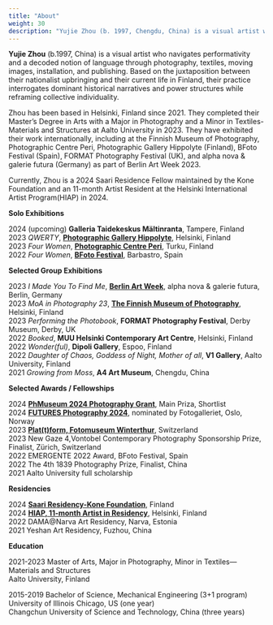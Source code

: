 ```yaml
---
title: "About"
weight: 30
description: "Yujie Zhou (b. 1997, Chengdu, China) is a visual artist working with  photography, textiles, moving images, performance, and publishing. Zhou is based in Helsinki, Finland, where she completed her Master’s degree in Arts with a major in Photography and a minor in Textiles-Materials and Structures at Aalto University in 2023. Her work has been exhibited internationally, including at the Finnish Museum of Photography, Photographic Centre Peri, Photographic Gallery Hippolyte(Finland), BFoto Festival (Spain), FORMAT Photography Festival (UK), and alpha nova & galerie futura (Germany) as part of Berlin Art Week 2023. instagram:@yujie.jpg"
---
```



**Yujie Zhou** (b.1997, China) is a visual artist who navigates performativity and a decoded notion of language through photography, textiles, moving images, installation, and publishing. Based on the juxtaposition between their nationalist upbringing and their current life in Finland, their practice interrogates dominant historical narratives and power structures while reframing collective individuality.

Zhou has been based in Helsinki, Finland since 2021. They completed their Master’s Degree in Arts with a Major in Photography and a Minor in Textiles-Materials and Structures at Aalto University in 2023. They have exhibited their work internationally, including at the Finnish Museum of Photography, Photographic Centre Peri, Photographic Gallery Hippolyte (Finland), BFoto Festival (Spain), FORMAT Photography Festival (UK), and alpha nova & galerie futura (Germany) as part of Berlin Art Week 2023.

Currently, Zhou is a 2024 Saari Residence Fellow maintained by the Kone Foundation and an 11-month Artist Resident at the Helsinki International Artist Program(HIAP) in 2024.

**Solo Exhibitions**

2024 (upcoming) **Galleria Taidekeskus Mältinranta**, Tampere, Finland     
2023 *QWERTY*, [**Photographic Gallery Hippolyte**](https://hippolyte.fi/en/nayttely/yujie-zhou/), Helsinki, Finland    
2023 *Four Women*, [**Photographic Centre Peri**](https://valokuvakeskusperi.fi/yujie-zhou-four-women-131-122), Turku, Finland     
2022	*Four Women*, [**BFoto Festival**](https://www.bfoto.org/trabajos/yujie-zhou/), Barbastro, Spain


 **Selected Group Exhibitions**

2023 *I Made You To Find Me*, [**Berlin Art Week**](https://berlinartweek.de/en/event/i-made-you-to-find-me/42dc209a-a8f1-4299-9d65-23562a97c3f3/?t=vernissage), alpha nova & galerie futura, Berlin, Germany  
2023 *MoA in Photography 23*, [**The Finnish Museum of Photography**](https://www.valokuvataiteenmuseo.fi/en/exhibitions/moa-photography-23), Helsinki, Finland   
2023 *Performing the Photobook*, **FORMAT Photography Festival**, Derby Museum, Derby, UK   
2022	*Booked*, **MUU Helsinki Contemporary Art Centre**, Helsinki, Finland   
2022 *Wonder(ful)*, **Dipoli Gallery**, Espoo, Finland   
2022 *Daughter of Chaos, Goddess of Night, Mother of all*, **V1 Gallery**, Aalto University, Finland   
2021	*Growing from Moss*, **A4 Art Museum**, Chengdu, China

**Selected Awards / Fellowships**


2024 [**PhMuseum 2024 Photography Grant**](https://phmuseum.com/submissions/save-as-text), Main Priza, Shortlist     
2024 [**FUTURES Photography 2024**](https://www.futures-photography.com/artists/yujie-zhou), nominated by Fotogalleriet, Oslo, Norway        
2023 [**Plat(t)form, Fotomuseum Winterthur**](https://www.fotomuseum.ch/en/photographer-post/yujie-zhou/?filter[]=photographer_year%3A12852&_gl=1*67bvli*_up*MQ..*_ga*MTk0MDM4MDM2My4xNzEyNzY3NDE1*_ga_8DKMYL9P9X*MTcxMjc2NzQxNS4xLjAuMTcxMjc2NzQyMi4wLjAuMA..), Switzerland  
2023 New Gaze 4,Vontobel Contemporary Photography Sponsorship Prize, Finalist, Zürich, Switzerland  
2022 EMERGENTE 2022 Award, BFoto Festival, Spain  
2022 The 4th 1839 Photography Prize, Finalist, China  
2021 Aalto University full scholarship

**Residencies**

2024 [**Saari Residency-Kone Foundation**](https://koneensaatio.fi/en/saari-residence/residency-artists/yujie-zhou/), Finland  
2024 [**HIAP, 11-month Artist in Residency**](https://www.hiap.fi/resident/yujie-zhou/), Helsinki, Finland     
2022 DAMA@Narva Art Residency, Narva, Estonia   
2021 Yeshan Art Residency, Fuzhou, China  

**Education**

2021-2023	Master of Arts, Major in Photography, Minor in Textiles—Materials and Structures  
Aalto University, Finland

2015-2019	Bachelor of Science, Mechanical Engineering (3+1 program)   
University of Illinois Chicago, US (one year)   
Changchun University of Science and Technology, China (three years)


